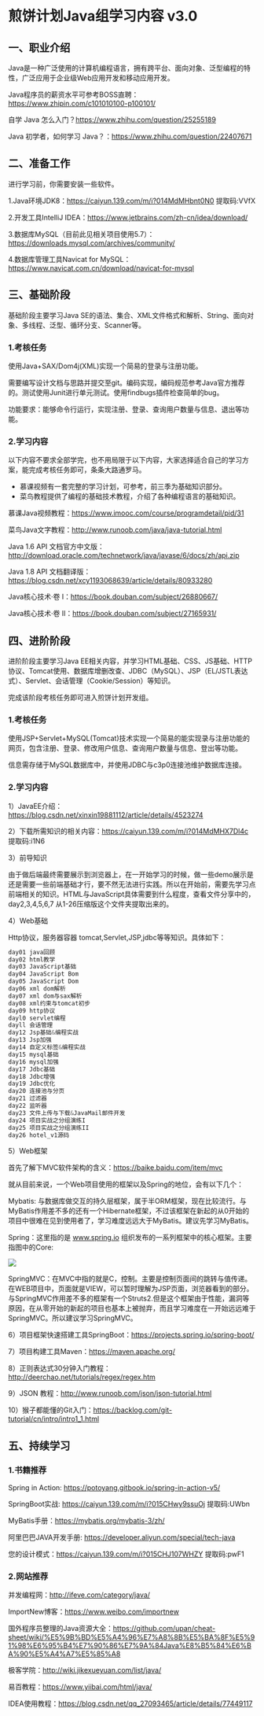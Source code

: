 # 煎饼计划Java组学习内容 v3.0

## 一、职业介绍

Java是一种广泛使用的计算机编程语言，拥有跨平台、面向对象、泛型编程的特性，广泛应用于企业级Web应用开发和移动应用开发。

Java程序员的薪资水平可参考BOSS直聘：https://www.zhipin.com/c101010100-p100101/

自学 Java 怎么入门？https://www.zhihu.com/question/25255189

Java 初学者，如何学习 Java？：https://www.zhihu.com/question/22407671

## 二、准备工作

进行学习前，你需要安装一些软件。

1.Java环境JDK8：https://caiyun.139.com/m/i?014MdMHbnt0N0 提取码:VVfX

2.开发工具IntelliJ IDEA：https://www.jetbrains.com/zh-cn/idea/download/

3.数据库MySQL（目前此见相关项目使用5.7）：https://downloads.mysql.com/archives/community/

4.数据库管理工具Navicat for MySQL：https://www.navicat.com.cn/download/navicat-for-mysql

## 三、基础阶段

基础阶段主要学习Java SE的语法、集合、XML文件格式和解析、String、面向对象、多线程、泛型、循环分支、Scanner等。

### 1.考核任务

使用Java+SAX/Dom4j(XML)实现一个简易的登录与注册功能。

需要编写设计文档与思路并提交至git。编码实现，编码规范参考Java官方推荐的。测试使用Junit进行单元测试。使用findbugs插件检查简单的bug。

功能要求：能够命令行运行，实现注册、登录、查询用户数量与信息、退出等功能。

### 2.学习内容

以下内容不要求全部学完，也不用局限于以下内容，大家选择适合自己的学习方案，能完成考核任务即可，条条大路通罗马。
- 慕课视频有一套完整的学习计划，可参考，前三季为基础知识部分。
- 菜鸟教程提供了编程的基础技术教程，介绍了各种编程语言的基础知识。

慕课Java视频教程：https://www.imooc.com/course/programdetail/pid/31

菜鸟Java文字教程：http://www.runoob.com/java/java-tutorial.html

Java 1.6 API 文档官方中文版：http://download.oracle.com/technetwork/java/javase/6/docs/zh/api.zip

Java 1.8 API 文档翻译版：https://blog.csdn.net/xcy1193068639/article/details/80933280

Java核心技术·卷 I：https://book.douban.com/subject/26880667/

Java核心技术·卷 II：https://book.douban.com/subject/27165931/

## 四、进阶阶段

进阶阶段主要学习Java EE相关内容，并学习HTML基础、CSS、JS基础、HTTP协议、Tomcat使用、数据库增删改查、JDBC（MySQL）、JSP（EL/JSTL表达式）、Servlet、会话管理（Cookie/Session）等知识。

完成该阶段考核任务即可进入煎饼计划开发组。

### 1.考核任务

使用JSP+Servlet+MySQL(Tomcat)技术实现一个简易的能实现录与注册功能的网页，包含注册、登录、修改用户信息、查询用户数量与信息、登出等功能。

信息需存储于MySQL数据库中，并使用JDBC与c3p0连接池维护数据库连接。

### 2.学习内容

1）JavaEE介绍：https://blog.csdn.net/xinxin19881112/article/details/4523274

2）下载所需知识的相关内容：https://caiyun.139.com/m/i?014MdMHX7Dl4c 提取码:i1N6

3）前导知识

由于做后端最终需要展示到浏览器上，在一开始学习的时候，做一些demo展示是还是需要一些前端基础才行，要不然无法进行实践。所以在开始前，需要先学习点前端相关的知识。HTML与JavaScript具体需要到什么程度，查看文件分享中的，day2,3,4,5,6,7 从1-26压缩版这个文件夹提取出来的。 

4）Web基础

Http协议，服务器容器 tomcat,Servlet,JSP,jdbc等等知识。具体如下：

```java
day01 java回顾
day02 html教学
day03 JavaScript基础
day04 JavaScript Bom
day05 JavaScript Dom
day06 xml dom解析
day07 xml dom与sax解析
day08 xml约束与tomcat初步
day09 http协议
dayl0 servlet编程
dayll 会话管理
day12 Jsp基础&编程实战
day13 Jsp加强
day14 自定义标签&编程实战
day15 mysql基础
day16 mysql加强
day17 Jdbc基础
day18 Jdbc增强
day19 Jdbc优化
day20 连接池与分页
day21 过滤器
day22 监听器
day23 文件上传与下载&JavaMail邮件开发
day24 项目实战之分组演练I
day25 项目实战之分组演练II
day26 hotel_v1源码
```

5）Web框架

首先了解下MVC软件架构的含义：https://baike.baidu.com/item/mvc

就从目前来说，一个Web项目使用的框架以及Spring的地位，会有以下几个：

Mybatis: 与数据库做交互的持久层框架，属于半ORM框架，现在比较流行。与MyBatis作用差不多的还有一个Hibernate框架，不过该框架在新起的从0开始的项目中很难在见到使用者了，学习难度远远大于MyBatis。建议先学习MyBatis。


Spring：这里指的是 www.spring.io 组织发布的一系列框架中的核心框架。主要指图中的Core: 

![](https://cdn.jsdelivr.net/gh/natianzao/PicGo/img/spring_framework.gif)

SpringMVC：在MVC中指的就是C，控制。主要是控制页面间的跳转与值传递。在WEB项目中，页面就是VIEW，可以暂时理解为JSP页面，浏览器看到的部分。与SpringMVC作用差不多的框架有一个Struts2.但是这个框架由于性能，漏洞等原因，在从零开始的新起的项目也基本上被抛弃，而且学习难度在一开始远远难于SpringMVC。所以建议学习SpringMVC。

6）项目框架快速搭建工具SpringBoot：https://projects.spring.io/spring-boot/

7）项目构建工具Maven：https://maven.apache.org/

8）正则表达式30分钟入门教程：http://deerchao.net/tutorials/regex/regex.htm

9）JSON 教程：http://www.runoob.com/json/json-tutorial.html

10）猴子都能懂的Git入门：https://backlog.com/git-tutorial/cn/intro/intro1_1.html

## 五、持续学习

### 1.书籍推荐

Spring in Action: https://potoyang.gitbook.io/spring-in-action-v5/

SpringBoot实战: https://caiyun.139.com/m/i?015CHwy9ssuOj 提取码:UWbn

MyBatis手册：https://mybatis.org/mybatis-3/zh/

阿里巴巴JAVA开发手册: https://developer.aliyun.com/special/tech-java

您的设计模式：https://caiyun.139.com/m/i?015CHJ107WHZY 提取码:pwF1

### 2.网站推荐

并发编程网：http://ifeve.com/category/java/

ImportNew博客：https://www.weibo.com/importnew

国外程序员整理的Java资源大全：https://github.com/upan/cheat-sheet/wiki/%E5%9B%BD%E5%A4%96%E7%A8%8B%E5%BA%8F%E5%91%98%E6%95%B4%E7%90%86%E7%9A%84Java%E8%B5%84%E6%BA%90%E5%A4%A7%E5%85%A8

极客学院：http://wiki.jikexueyuan.com/list/java/

易百教程：https://www.yiibai.com/html/java/

IDEA使用教程：https://blog.csdn.net/qq_27093465/article/details/77449117
